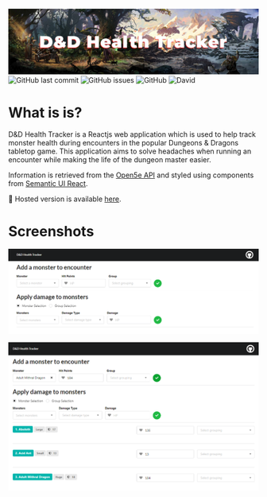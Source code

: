 ![D&D Health Tracker](/read_me/header.jpg 'D&D Health Tracker')
![GitHub last commit](https://img.shields.io/github/last-commit/joelwarrington/dnd-health-tracker?style=flat-square) ![GitHub issues](https://img.shields.io/github/issues/joelWarrington/dnd-health-tracker?style=flat-square)
![GitHub](https://img.shields.io/github/license/joelWarrington/dnd-health-tracker?style=flat-square) ![David](https://img.shields.io/david/dev/joelWarrington/dnd-health-tracker?style=flat-square)

# What is is?

D&D Health Tracker is a Reactjs web application which is used to help track monster health during encounters in the popular Dungeons & Dragons tabletop game. This application aims to solve headaches when running an encounter while making the life of the dungeon master easier.

Information is retrieved from the [Open5e API](https://open5e.com/) and styled using components from [Semantic UI React](https://react.semantic-ui.com/).

📱 Hosted version is available [here](https://dnd-health-tracker.netlify.app/).

# Screenshots

![Landing Page Screenshot](/read_me/landing-page.png 'Landing Page')

![Monsters Added to Encounter](/read_me/monsters-added.png 'Monsters Added to Encounter')
